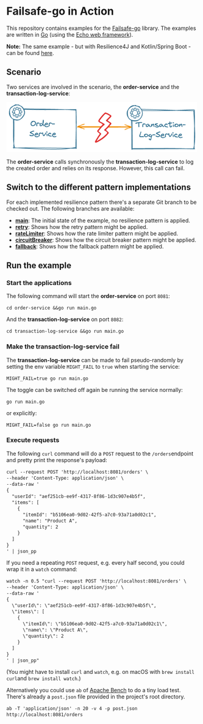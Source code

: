 # Failsafe-go in Action

This repository contains examples for the [Failsafe-go](https://failsafe-go.dev/) library. 
The examples are written in [Go](https://go.dev) (using the [Echo web framework](https://echo.labstack.com/)).

**Note:** The same example - but with Resilience4J and Kotlin/Spring Boot - can be 
found [here](https://gi[.gitignore](.gitignore)thub.com/csh0711/resilience101).

## Scenario
Two services are involved in the scenario, the **order-service** and the **transaction-log-service**:

<img src="scenario.png" alt="Scenario" width="500"/>

The **order-service** calls synchronously the **transaction-log-service** to log the created order 
and relies on its response. However, this call can fail.

## Switch to the different pattern implementations
For each implemented resilience pattern there's a separate Git branch to be checked out. 
The following branches are available:
- [**main**](https://github.com/csh0711/resilience101-go): 
  The initial state of the example, no resilience pattern is applied.
- [**retry**](https://github.com/csh0711/resilience101-go/tree/retry): 
  Shows how the retry pattern might be applied.
- [**rateLimiter**](https://github.com/csh0711/resilience101-go/tree/rateLimiter): 
  Shows how the rate limiter pattern might be applied.
- [**circuitBreaker**](https://github.com/csh0711/resilience101-go/tree/circuitBreaker): 
  Shows how the circuit breaker pattern might be applied.
- [**fallback**](https://github.com/csh0711/resilience101-go/tree/fallback):
  Shows how the fallback pattern might be applied.

## Run the example

### Start the applications
The following command will start the **order-service** on port `8081`:
```shell script
cd order-service &&go run main.go
```
And the **transaction-log-service** on port `8082`:
```shell script
cd transaction-log-service &&go run main.go
```

### Make the transaction-log-service fail
The **transaction-log-service** can be made to fail pseudo-randomly by setting the env variable `MIGHT_FAIL` 
to `true` when starting the service:
```shell script
MIGHT_FAIL=true go run main.go
```

The toggle can be switched off again be running the service normally: 
```shell script
go run main.go
```
or explicitly:
```shell script
MIGHT_FAIL=false go run main.go
```

### Execute requests
The following `curl` command will do a `POST` request to the `/orders`endpoint and pretty print the response's payload:

```shell script
curl --request POST 'http://localhost:8081/orders' \
--header 'Content-Type: application/json' \
--data-raw '
{
  "userId": "aef251cb-ee9f-4317-8f86-1d3c907e4b5f",
  "items": [
    {
      "itemId": "b5106ea0-9d02-42f5-a7c0-93a71a0d02c1",
      "name": "Product A",
      "quantity": 2
    }
  ]
}
' | json_pp
```

If you need a repeating `POST` request, e.g. every half second, you could wrap it in a `watch` command:
```shell script
watch -n 0.5 "curl --request POST 'http://localhost:8081/orders' \
--header 'Content-Type: application/json' \
--data-raw '
{
  \"userId\": \"aef251cb-ee9f-4317-8f86-1d3c907e4b5f\",
  \"items\": [
    {
      \"itemId\": \"b5106ea0-9d02-42f5-a7c0-93a71a0d02c1\",
      \"name\": \"Product A\",
      \"quantity\": 2
    }
  ]
}
' | json_pp"
```
(You might have to install `curl` and `watch`, e.g. on macOS with `brew install curl`and `brew install watch`.)

Alternatively you could use `ab` of [Apache Bench](https://httpd.apache.org/docs/2.4/programs/ab.html) to do 
a tiny load test. There's already a `post.json` file provided in the project's root directory.
```shell script
ab -T 'application/json' -n 20 -v 4 -p post.json http://localhost:8081/orders
```